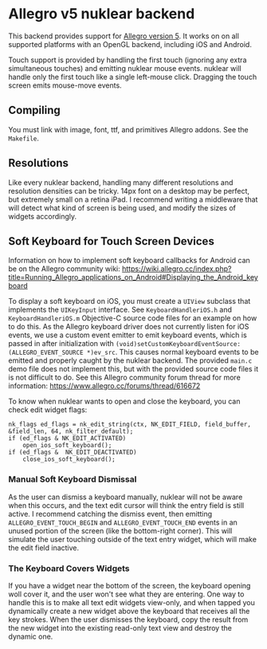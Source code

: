 # Allegro v5 nuklear backend

This backend provides support for [Allegro version 5](https://liballeg.github.io). It works on on all supported platforms with an OpenGL backend, including iOS and Android.

Touch support is provided by handling the first touch (ignoring any extra simultaneous touches) and emitting nuklear mouse events. nuklear will handle only the first touch like a single left-mouse click. Dragging the touch screen emits mouse-move events.

## Compiling
You must link with image, font, ttf, and primitives Allegro addons. See the `Makefile`.

## Resolutions

Like every nuklear backend, handling many different resolutions and resolution densities can be tricky. 14px font on a desktop may be perfect, but extremely small on a retina iPad. I recommend writing a middleware that will detect what kind of screen is being used, and modify the sizes of widgets accordingly.

## Soft Keyboard for Touch Screen Devices

Information on how to implement soft keyboard callbacks for Android can be on the Allegro community wiki: https://wiki.allegro.cc/index.php?title=Running_Allegro_applications_on_Android#Displaying_the_Android_keyboard

To display a soft keyboard on iOS, you must create a `UIView` subclass that implements the `UIKeyInput` interface. See `KeyboardHandleriOS.h` and `KeyboardHandleriOS.m` Objective-C source code files for an example on how to do this. As the Allegro keyboard driver does not currently listen for iOS events, we use a custom event emitter to emit keyboard events, which is passed in after initialization with `(void)setCustomKeyboardEventSource:(ALLEGRO_EVENT_SOURCE *)ev_src`. This causes normal keyboard events to be emitted and properly caught by the nuklear backend. The provided `main.c` demo file does not implement this, but with the provided source code files it is not difficult to do. See this Allegro community forum thread for more information: https://www.allegro.cc/forums/thread/616672

To know when nuklear wants to open and close the keyboard, you can check edit widget flags:

```
nk_flags ed_flags = nk_edit_string(ctx, NK_EDIT_FIELD, field_buffer, &field_len, 64, nk_filter_default);
if (ed_flags & NK_EDIT_ACTIVATED)
    open_ios_soft_keyboard();
if (ed_flags &  NK_EDIT_DEACTIVATED)
    close_ios_soft_keyboard();
```

### Manual Soft Keyboard Dismissal
As the user can dismiss a keyboard manually, nuklear will not be aware when this occurs, and the text edit cursor will think the entry field is still active. I recommend catching the dismiss event, then emitting `ALLEGRO_EVENT_TOUCH_BEGIN` and `ALLEGRO_EVENT_TOUCH_END` events in an unused portion of the screen (like the bottom-right corner). This will simulate the user touching outside of the text entry widget, which will make the edit field inactive.

### The Keyboard Covers Widgets

If you have a widget near the bottom of the screen, the keyboard opening woll cover it, and the user won't see what they are entering. One way to handle this is to make all text edit widgets view-only, and when tapped you dynamically create a new widget above the keyboard that receives all the key strokes. When the user dismisses the keyboard, copy the result from the new widget into the existing read-only text view and destroy the dynamic one.